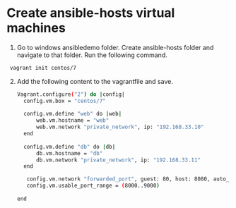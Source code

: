 # Create ansible-hosts virtual machines
1.  Go to windows ansibledemo folder. Create ansible-hosts folder and navigate to that folder. Run the following command.
   ```sh
    vagrant init centos/7
   ```
2. Add the following content to the vagrantfile and save.
   ```sh
   Vagrant.configure("2") do |config|
     config.vm.box = "centos/7"
  
     config.vm.define "web" do |web|
         web.vm.hostname = "web"
         web.vm.network "private_network", ip: "192.168.33.10"
     end
  
     config.vm.define "db" do |db|
         db.vm.hostname = "db"
         db.vm.network "private_network", ip: "192.168.33.11"
     end
   
      config.vm.network "forwarded_port", guest: 80, host: 8080, auto_correct: true
      config.vm.usable_port_range = (8000..9000)
  
   end
   ```
